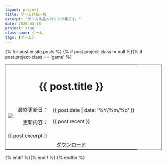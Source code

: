 ```yaml
---
layout: project
title: ゲーム作品一覧
excerpt: "ゲーム作品へのリンク集です。"
date: 2020-03-18
project: true
class-name: ゲーム
tags: [ゲーム]
---
```


<div>
  {% for post in site.posts %}
    {% if post.project-class != null %}{% if post.project-class == 'game' %}
      <div class="content" id="{{ post.aname }}">
        <table border="1" rules="none" cellpadding="15">
          <tr>
            <th colspan="3" align="center">
              <h1>{{ post.title }}</h1>
            </th>
          </tr>
          <tr>
            <td>
              <img src = "{{ site.img }}/{{ post.aname }}-logo.png">
            </td>
            <td align="right">
              <p>最終更新日：</p>
              <p>更新内容：</p>
            </td>
            <td>
              <p>{{ post.date | date: '%Y/%m/%d' }}</p>
              <p>{{ post.recent }}</p>
            </td>
          </tr>
          <tr>
            <td colspan="3">
              {{ post.excerpt }}
            </td>
          </tr>
          <tr>
            <td colspan="3" align="center">
              <span style="padding : 10px">
                <a class="btn zoombtn" href="{{ post.url }}">
                  ダウンロード
                </a>
              </span>
            </td>
          </tr>
        </table>
      </div>
    {% endif %}{% endif %}
  {% endfor %}
</div>

